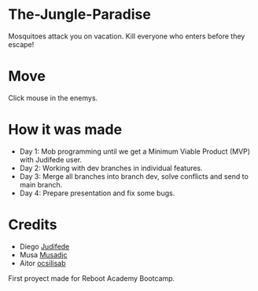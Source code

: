 # The-Jungle-Paradise
Mosquitoes attack you on vacation. Kill everyone who enters before they escape!

# Move
Click mouse in the enemys.

# How it was made

+ Day 1: Mob programming until we get a Minimum Viable Product (MVP) with Judifede user.
+ Day 2: Working with dev branches in individual features.
+ Day 3: Merge all branches into branch dev, solve conflicts and send to main branch.
+ Day 4: Prepare presentation and fix some bugs.

# Credits
+ Diego [Judifede](https://github.com/judifede)
+ Musa [Musadjc](https://github.com/Musadjc)
+ Aitor [ocsilisab](https://github.com/ocsilisab)

First proyect made for Reboot Academy Bootcamp.
